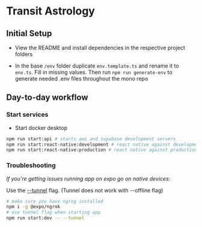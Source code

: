 # Transit Astrology

## Initial Setup

- View the README and install dependencies in the respective project folders

- In the base `/env` folder duplicate `env.template.ts` and rename it to `env.ts`. Fill in missing values. Then run `npm run generate-env` to generate needed .env files throughout the mono repo

## Day-to-day workflow

### Start services

- Start docker desktop

```bash
npm run start:api # starts aws and supabase development servers
npm run start:react-native:development # react native against development server
npm run start:react-native:production # react native against production server
```

### Troubleshooting

_If you're getting issues running app on expo go on native devices:_

Use the [--tunnel](https://docs.expo.dev/more/expo-cli/#tunneling) flag. (Tunnel does not work with --offline flag)

```bash
# make sure you have ngrog installed
npm i -g @expo/ngrok
# use tunnel flag when starting app
npm run start:dev -- --tunnel
```
